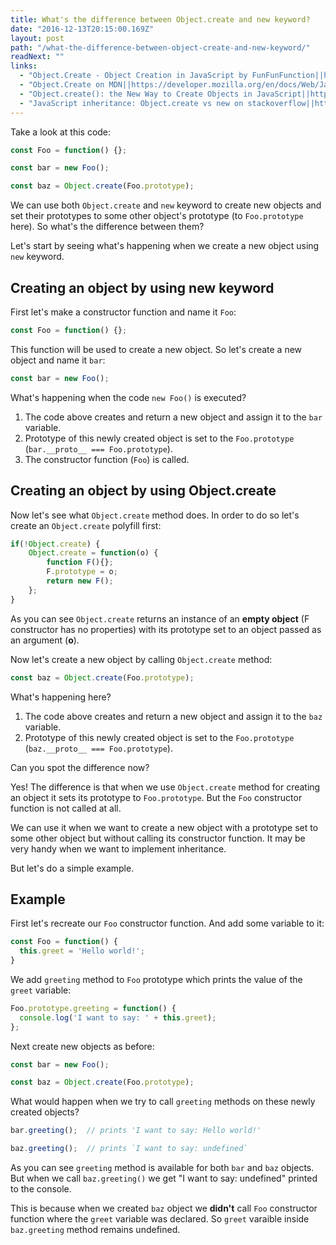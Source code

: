 ```yaml
---
title: What's the difference between Object.create and new keyword?
date: "2016-12-13T20:15:00.169Z"
layout: post
path: "/what-the-difference-between-object-create-and-new-keyword/"
readNext: ""
links:
  - "Object.Create - Object Creation in JavaScript by FunFunFunction||https://youtu.be/CDFN1VatiJA"
  - "Object.Create on MDN||https://developer.mozilla.org/en/docs/Web/JavaScript/Reference/Global_Objects/Object/create"
  - "Object.create(): the New Way to Create Objects in JavaScript||http://www.htmlgoodies.com/beyond/javascript/object.create-the-new-way-to-create-objects-in-javascript.html"
  - "JavaScript inheritance: Object.create vs new on stackoverflow||http://stackoverflow.com/a/13041474"
---
```


Take a look at this code:

````javascript
const Foo = function() {};

const bar = new Foo();

const baz = Object.create(Foo.prototype);
````

We can use both `Object.create` and `new` keyword to create new objects and set their prototypes to some other object's prototype
(to `Foo.prototype` here).
So what's the difference between them?

Let's start by seeing what's happening when we create a new object using `new` keyword.

## Creating an object by using new keyword

First let's make a constructor function and name it `Foo`:

````javascript
const Foo = function() {};
````

This function will be used to create a new object.
So let's create a new object and name it `bar`:

````javascript
const bar = new Foo();
````

What's happening when the code `new Foo()` is executed?

1. The code above creates and return a new object and assign it to the `bar` variable.
2. Prototype of this newly created object is set to the `Foo.prototype` (`bar.__proto__ === Foo.prototype`).
3. The constructor function (`Foo`) is called.


## Creating an object by using Object.create

Now let's see what `Object.create` method does.
In order to do so let's create an `Object.create` polyfill first:

````javascript
if(!Object.create) {
    Object.create = function(o) {
        function F(){};
        F.prototype = o;
        return new F();
    };
}
````
As you can see `Object.create` returns an instance of an **empty object** (F constructor has no properties) with its prototype set to an object passed as an argument (**o**).

Now let's create a new object by calling `Object.create` method:

````javascript
const baz = Object.create(Foo.prototype);
````

What's happening here?

1. The code above creates and return a new object and assign it to the `baz` variable.
2. Prototype of this newly created object is set to the `Foo.prototype` (`baz.__proto__ === Foo.prototype`).

Can you spot the difference now?

Yes! The difference is that when we use `Object.create` method for creating an object
it sets its prototype to `Foo.prototype`. But the `Foo` constructor function is not called at all.

We can use it when we want to create a new object with a prototype set to some other object
but without calling its constructor function. It may be very handy when we want to implement inheritance.

But let's do a simple example.

## Example

First let's recreate our `Foo` constructor function.
And add some variable to it:

````javascript
const Foo = function() {
  this.greet = 'Hello world!';
}
````

We add `greeting` method to `Foo` prototype which prints the value of the `greet` variable:

````javascript
Foo.prototype.greeting = function() {
  console.log('I want to say: ' + this.greet);
};
````

Next create new objects as before:

````javascript
const bar = new Foo();

const baz = Object.create(Foo.prototype);
````

What would happen when we try to call `greeting` methods on these newly created objects?

````javascript
bar.greeting();  // prints 'I want to say: Hello world!'

baz.greeting();  // prints `I want to say: undefined`
````

As you can see `greeting` method is available for both `bar` and `baz` objects.
But when we call `baz.greeting()` we get "I want to say: undefined" printed to the console.

This is because when we created `baz` object we **didn't** call `Foo` constructor function where the `greet` variable was declared.
So `greet` varaible inside `baz.greeting` method remains undefined.
